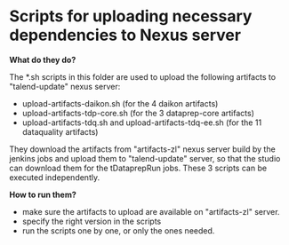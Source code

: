 Scripts for uploading necessary dependencies to Nexus server
===================

**What do they do?**

The *.sh scripts in this folder are used to upload the following artifacts to "talend-update" nexus server:
- upload-artifacts-daikon.sh (for the 4 daikon artifacts)
- upload-artifacts-tdp-core.sh (for the 3 dataprep-core artifacts)
- upload-artifacts-tdq.sh and upload-artifacts-tdq-ee.sh (for the 11 dataquality artifacts)

They download the artifacts from "artifacts-zl" nexus server build by the jenkins jobs and upload them to "talend-update" server, so that the studio can download them for the tDataprepRun jobs. These 3 scripts can be executed independently.



**How to run them?**
- make sure the artifacts to upload are available on "artifacts-zl" server.
- specify the right version in the scripts
- run the scripts one by one, or only the ones needed.


